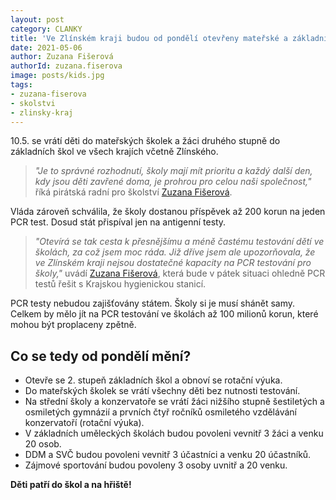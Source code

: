 ```yaml
---
layout: post
category: CLANKY
title: 'Ve Zlínském kraji budou od pondělí otevřeny mateřské a základní školy jako v celé ČR'
date: 2021-05-06
author: Zuzana Fišerová
authorId: zuzana.fiserova
image: posts/kids.jpg
tags: 
- zuzana-fiserova
- skolstvi
- zlinsky-kraj
---
```


10.5. se vrátí děti do mateřských školek a žáci druhého stupně do základních škol ve všech krajích včetně Zlínského.

> *"Je to správné rozhodnutí, školy mají mít prioritu a každý další den, kdy jsou děti zavřené doma, je prohrou pro celou naši společnost,"* říká pirátská radní pro školství [Zuzana Fišerová](https://zlinsky.pirati.cz/lide/zuzana-fiserova/). 
> 

Vláda zároveň schválila, že školy dostanou příspěvek až 200 korun na jeden PCR test. Dosud stát přispíval jen na antigenní testy.

> *"Otevírá se tak cesta k přesnějšímu a méně častému testování dětí ve školách, za což jsem moc ráda. Již dříve jsem ale upozorňovala, že ve Zlínském kraji nejsou dostatečné kapacity na PCR testování pro školy,"* uvádí [Zuzana Fišerová](https://zlinsky.pirati.cz/lide/zuzana-fiserova/), která bude v pátek situaci ohledně PCR testů řešit s Krajskou hygienickou stanicí.
> 
 
PCR testy nebudou zajišťovány státem. Školy si je musí shánět samy. Celkem by mělo jít na PCR testování ve školách až 100 milionů korun, které mohou být proplaceny zpětně. 


## Co se tedy od pondělí mění? 

* Otevře se 2. stupeň základních škol a obnoví se rotační výuka.
* Do mateřských školek se vrátí všechny děti bez nutnosti testování.
* Na střední školy a konzervatoře se vrátí žáci nižšího stupně šestiletých a osmiletých gymnázií a prvních čtyř ročníků osmiletého vzdělávání konzervatoří (rotační výuka).
* V základních uměleckých školách budou povoleni vevnitř 3 žáci a venku 20 osob.
* DDM a SVČ budou povoleni vevnitř 3 účastníci a venku 20 účastníků.
* Zájmové sportování budou povoleny 3 osoby uvnitř a 20 venku. 

**Děti patří do škol a na hřiště!**
